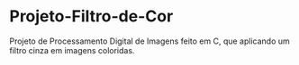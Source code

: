 # Projeto-Filtro-de-Cor
  Projeto de Processamento Digital de Imagens feito em C, que aplicando um filtro cinza em imagens coloridas.
